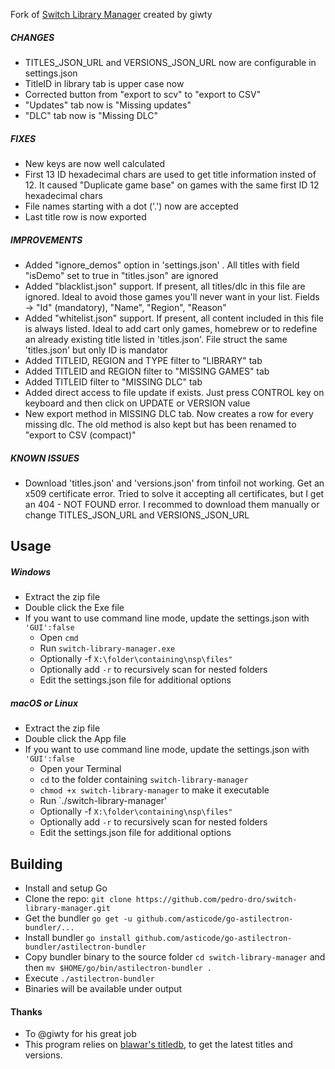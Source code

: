 Fork of [Switch Library Manager](https://github.com/giwty/switch-library-manager) created by giwty

##### CHANGES
- TITLES_JSON_URL and VERSIONS_JSON_URL now are configurable in settings.json
- TitleID in library tab is upper case now
- Corrected button from "export to scv" to "export to CSV"
- "Updates" tab now is "Missing updates"
- "DLC" tab now is "Missing DLC"

##### FIXES
- New keys are now well calculated
- First 13 ID hexadecimal chars are used to get title information insted of 12. It caused "Duplicate game base" on games with the same first ID 12 hexadecimal chars
- File names starting with a dot ('.') now are accepted
- Last title row is now exported

##### IMPROVEMENTS
- Added "ignore_demos" option in 'settings.json' . All titles with field "isDemo" set to true in "titles.json" are ignored
- Added "blacklist.json" support. If present, all titles/dlc in this file are ignored. Ideal to avoid those games you'll never want in your list. Fields -> "Id" (mandatory), "Name", "Region", "Reason"
- Added "whitelist.json" support. If present, all content included in this file is always listed. Ideal to add cart only games, homebrew or to redefine an already existing title listed in 'titles.json'. File struct the same 'titles.json' but only ID is mandator
- Added TITLEID, REGION and TYPE filter to "LIBRARY" tab
- Added TITLEID and REGION filter to "MISSING GAMES" tab
- Added TITLEID filter to "MISSING DLC" tab
- Added direct access to file update if exists. Just press CONTROL key on keyboard and then click on UPDATE or VERSION value
- New export method in MISSING DLC tab. Now creates a row for every missing dlc. The old method is also kept but has been renamed to "export to CSV (compact)"

##### KNOWN ISSUES
- Download 'titles.json' and 'versions.json' from tinfoil not working. Get an x509 certificate error. Tried to solve it accepting all certificates, but I get an 404 - NOT FOUND error. I recommed to download them manually or change TITLES_JSON_URL and VERSIONS_JSON_URL


## Usage
##### Windows
- Extract the zip file
- Double click the Exe file
- If you want to use command line mode, update the settings.json with `'GUI':false`
    - Open `cmd`
    - Run `switch-library-manager.exe`
    - Optionally -f `X:\folder\containing\nsp\files"`
    - Optionally add  `-r` to recursively scan for nested folders
    - Edit the settings.json file for additional options

 
##### macOS or Linux
- Extract the zip file
- Double click the App file
- If you want to use command line mode, update the settings.json with `'GUI':false`
    - Open your Terminal
    - `cd` to the folder containing `switch-library-manager`
    - `chmod +x switch-library-manager` to make it executable
    - Run `./switch-library-manager'
    - Optionally -f `X:\folder\containing\nsp\files"`
    - Optionally add  `-r` to recursively scan for nested folders
    - Edit the settings.json file for additional options

## Building
- Install and setup Go
- Clone the repo: `git clone https://github.com/pedro-dro/switch-library-manager.git`
- Get the bundler `go get -u github.com/asticode/go-astilectron-bundler/...`
- Install bundler `go install github.com/asticode/go-astilectron-bundler/astilectron-bundler`
- Copy bundler binary to the source folder `cd switch-library-manager` and then `mv $HOME/go/bin/astilectron-bundler .`
- Execute `./astilectron-bundler`
- Binaries will be available under output

#### Thanks
- To @giwty for his great job
- This program relies on [blawar's titledb](https://github.com/blawar/titledb), to get the latest titles and versions.
